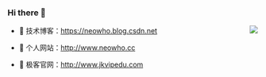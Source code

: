 ### Hi there 👋


<img align="right" src="https://github-readme-stats.vercel.app/api?username=liu-cn&show_icons=true&icon_color=CE1D2D&text_color=718096&bg_color=ffffff&hide_title=true" /> 

- :orange_book: 技术博客：https://neowho.blog.csdn.net
 
- :hammer:  个人网站：http://www.neowho.cc
 
- :meat_on_bone: 极客官网：http://www.jkvipedu.com
<!--
**liu-cn/liu-cn** is a ✨ _special_ ✨ repository because its `README.md` (this file) appears on your GitHub profile.

Here are some ideas to get you started:

- 🔭 I’m currently working on ...
- 🌱 I’m currently learning ...
- 👯 I’m looking to collaborate on ...
- 🤔 I’m looking for help with ...
- 💬 Ask me about ...
- 📫 How to reach me: ...
- 😄 Pronouns: ...
- ⚡ Fun fact: ...
-->
